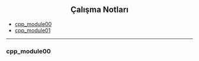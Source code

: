 <div align="center">
  <h2>Çalışma Notları</h2>
</div>

- [cpp_module00](#cpp_module00)
- [cpp_module01](#cpp_module01)

---

### cpp_module00
